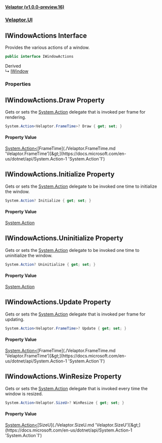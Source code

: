 #### [Velaptor (v1.0.0-preview.16)](./namespaces.md 'Velaptor Namespaces')
### [Velaptor.UI](./Velaptor.UI.md 'Velaptor.UI')

## IWindowActions Interface

Provides the various actions of a window.

```csharp
public interface IWindowActions
```

Derived  
&#8627; [IWindow](./Velaptor.UI.IWindow.md 'Velaptor.UI.IWindow')
### Properties

<a name='Velaptor.UI.IWindowActions.Draw'></a>

## IWindowActions.Draw Property

Gets or sets the [System.Action](https://docs.microsoft.com/en-us/dotnet/api/System.Action 'System.Action') delegate that is invoked per frame for rendering.

```csharp
System.Action<Velaptor.FrameTime>? Draw { get; set; }
```

#### Property Value
[System.Action&lt;](https://docs.microsoft.com/en-us/dotnet/api/System.Action-1 'System.Action`1')[FrameTime](./Velaptor.FrameTime.md 'Velaptor.FrameTime')[&gt;](https://docs.microsoft.com/en-us/dotnet/api/System.Action-1 'System.Action`1')

<a name='Velaptor.UI.IWindowActions.Initialize'></a>

## IWindowActions.Initialize Property

Gets or sets the [System.Action](https://docs.microsoft.com/en-us/dotnet/api/System.Action 'System.Action') delegate to be invoked one time to initialize the window.

```csharp
System.Action? Initialize { get; set; }
```

#### Property Value
[System.Action](https://docs.microsoft.com/en-us/dotnet/api/System.Action 'System.Action')

<a name='Velaptor.UI.IWindowActions.Uninitialize'></a>

## IWindowActions.Uninitialize Property

Gets or sets the [System.Action](https://docs.microsoft.com/en-us/dotnet/api/System.Action 'System.Action') delegate to be invoked one time to uninitialize the window.

```csharp
System.Action? Uninitialize { get; set; }
```

#### Property Value
[System.Action](https://docs.microsoft.com/en-us/dotnet/api/System.Action 'System.Action')

<a name='Velaptor.UI.IWindowActions.Update'></a>

## IWindowActions.Update Property

Gets or sets the [System.Action](https://docs.microsoft.com/en-us/dotnet/api/System.Action 'System.Action') delegate that is invoked per frame for updating.

```csharp
System.Action<Velaptor.FrameTime>? Update { get; set; }
```

#### Property Value
[System.Action&lt;](https://docs.microsoft.com/en-us/dotnet/api/System.Action-1 'System.Action`1')[FrameTime](./Velaptor.FrameTime.md 'Velaptor.FrameTime')[&gt;](https://docs.microsoft.com/en-us/dotnet/api/System.Action-1 'System.Action`1')

<a name='Velaptor.UI.IWindowActions.WinResize'></a>

## IWindowActions.WinResize Property

Gets or sets the [System.Action](https://docs.microsoft.com/en-us/dotnet/api/System.Action 'System.Action') delegate that is invoked every time the window is resized.

```csharp
System.Action<Velaptor.SizeU>? WinResize { get; set; }
```

#### Property Value
[System.Action&lt;](https://docs.microsoft.com/en-us/dotnet/api/System.Action-1 'System.Action`1')[SizeU](./Velaptor.SizeU.md 'Velaptor.SizeU')[&gt;](https://docs.microsoft.com/en-us/dotnet/api/System.Action-1 'System.Action`1')